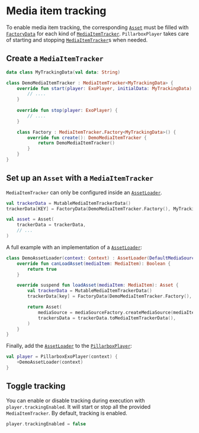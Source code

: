 # Media item tracking

To enable media item tracking, the corresponding [`Asset`][asset] must be filled with [`FactoryData`][factory-data] for each kind of [`MediaItemTracker`][media-item-tracker]. 
`PillarboxPlayer` 
takes care of starting and stopping [`MediaItemTracker`][media-item-tracker]s when needed.

## Create a `MediaItemTracker`

```kotlin
data class MyTrackingData(val data: String)

class DemoMediaItemTracker : MediaItemTracker<MyTrackingData> {
    override fun start(player: ExoPlayer, initialData: MyTrackingData) {
        // ....
    }
    
    override fun stop(player: ExoPlayer) {
        // ....
    }

    class Factory : MediaItemTracker.Factory<MyTrackingData>() {
        override fun create(): DemoMediaItemTracker {
            return DemoMediaItemTracker()
        }
    }
}
```

## Set up an `Asset` with a `MediaItemTracker`

`MediaItemTracker` can only be configured inside an [`AssetLoader`][asset-loader].

```kotlin
val trackerData = MutableMediaItemTrackerData()
trackerData[KEY] = FactoryData(DemoMediaItemTracker.Factory(), MyTrackingData("Data1"))

val asset = Asset(
    trackerData = trackerData,
    // ...
)
```

A full example with an implementation of a [`AssetLoader`][asset-loader]:

```kotlin
class DemoAssetLoader(context: Context) : AssetLoader(DefaultMediaSourceFactory(context)) {
    override fun canLoadAsset(mediaItem: MediaItem): Boolean {
        return true
    }

    override suspend fun loadAsset(mediaItem: MediaItem): Asset {
        val trackerData = MutableMediaItemTrackerData()
        trackerData[key] = FactoryData(DemoMediaItemTracker.Factory(), DemoTrackerData("Data1"))

        return Asset(
            mediaSource = mediaSourceFactory.createMediaSource(mediaItem),
            trackersData = trackerData.toMediaItemTrackerData(),
        )
    }
}
```

Finally, add the [`AssetLoader`][asset-loader] to the [`PillarboxPlayer`][pillarbox-player]:

```kotlin
val player = PillarboxExoPlayer(context) {
    +DemoAssetLoader(context)
}
```

## Toggle tracking

You can enable or disable tracking during execution with `player.trackingEnabled`. It will start or stop all the provided `MediaItemTracker`. By 
default, tracking is enabled.

```kotlin
player.trackingEnabled = false
```

[media-item-tracker]: https://github.com/SRGSSR/pillarbox-android/blob/main/pillarbox-player/src/main/java/ch/srgssr/pillarbox/player/tracker/MediaItemTracker.kt
[factory-data]: https://github.com/SRGSSR/pillarbox-android/blob/main/pillarbox-player/src/main/java/ch/srgssr/pillarbox/player/tracker/MediaItemTrackerData.kt
[asset]: https://github.com/SRGSSR/pillarbox-android/blob/main/pillarbox-player/src/main/java/ch/srgssr/pillarbox/player/asset/Asset.kt
[asset-loader]: https://github.com/SRGSSR/pillarbox-android/blob/main/pillarbox-player/src/main/java/ch/srgssr/pillarbox/player/asset/AssetLoader.kt
[pillarbox-player]:https://github.com/SRGSSR/pillarbox-android/blob/main/pillarbox-player/src/main/java/ch/srgssr/pillarbox/player/PillarboxPlayer.kt
